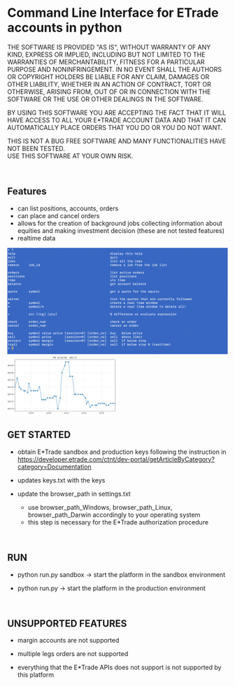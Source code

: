 # Command Line Interface for ETrade accounts in python

THE SOFTWARE IS PROVIDED "AS IS", WITHOUT WARRANTY OF ANY KIND, EXPRESS OR
IMPLIED, INCLUDING BUT NOT LIMITED TO THE WARRANTIES OF MERCHANTABILITY,
FITNESS FOR A PARTICULAR PURPOSE AND NONINFRINGEMENT. IN NO EVENT SHALL THE
AUTHORS OR COPYRIGHT HOLDERS BE LIABLE FOR ANY CLAIM, DAMAGES OR OTHER
LIABILITY, WHETHER IN AN ACTION OF CONTRACT, TORT OR OTHERWISE, ARISING FROM,
OUT OF OR IN CONNECTION WITH THE SOFTWARE OR THE USE OR OTHER DEALINGS IN THE
SOFTWARE.

BY USING THIS SOFTWARE YOU ARE ACCEPTING THE FACT THAT IT WILL HAVE ACCESS TO ALL
YOUR E*TRADE ACCOUNT DATA AND THAT IT CAN AUTOMATICALLY PLACE ORDERS THAT YOU DO OR YOU
DO NOT WANT.<BR>

THIS IS NOT A BUG FREE SOFTWARE AND MANY FUNCTIONALITIES HAVE NOT BEEN TESTED.<BR>
USE THIS SOFTWARE AT YOUR OWN RISK.<BR>

<BR>

Features
---

- can list positions, accounts, orders
- can place and cancel orders
- allows for the creation of background jobs collecting information about equities and making investment decision (these are not tested features)
- realtime data

![Alt text](commands.png?raw=true "Command List")
<img src="realtime_data.png" height="50%" width="50%">


GET STARTED
---

- obtain E*Trade sandbox and production keys following the instruction in
  https://developer.etrade.com/ctnt/dev-portal/getArticleByCategory?category=Documentation

- updates keys.txt with the keys

- update the browser_path in settings.txt
   - use browser_path_Windows, browser_path_Linux, browser_path_Darwin accordingly to your operating system
   - this step is necessary for the E*Trade authorization procedure

<BR>


RUN
---

- python run.py sandbox     -> start the platform in the sandbox environment

- python run.py             -> start the platform in the production environment

<BR>


UNSUPPORTED FEATURES
---

- margin accounts are not supported

- multiple legs orders are not supported

- everything that the E*Trade APIs does not support is not supported by this platform
